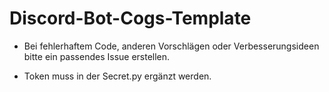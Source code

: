 # Discord-Bot-Cogs-Template

- Bei fehlerhaftem Code, anderen Vorschlägen oder Verbesserungsideen bitte ein passendes Issue erstellen.


- Token muss in der Secret.py ergänzt werden.
